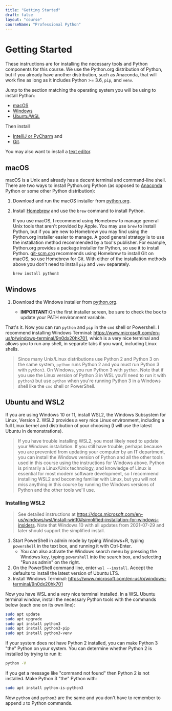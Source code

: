```yaml
---
title: "Getting Started"
draft: false
layout: "course"
courseName: "Professional Python"
---
```


# Getting Started

These instructions are for installing the necessary tools and Python components for this course.  We use the Python.org distribution of Python, but if you already have another distribution, such as Anaconda, that will work fine as long as it includes Python >= 3.6, `pip`, and `venv`.

Jump to the section matching the operating system you will be using to install Python:

- [macOS](#macos)
- [Windows](#windows)
- [Ubuntu/WSL](#ubuntu-and-wsl2)

Then install

- [IntelliJ or PyCharm](/shared/intellij) and
- [Git](/shared/git).

You may also want to install a [text editor](/shared/text-editors).

## macOS

macOS is a Unix and already has a decent terminal and command-line shell.  There are two ways to install Python.org Python (as opposed to [Anaconda](https://www.anaconda.com/) Python or some other Python distribution):

1. Download and run the macOS installer from [python.org](https://www.python.org/).
2. Install [Homebrew](https://brew.sh/) and use the `brew` command to install Python.

   If you use macOS, I recommend using Homebrew to manage general Unix tools that aren't provided by Apple.  You may use `brew` to install Python, but if you are new to Homebrew you may find using the Python.org installer easier to manage.  A good general strategy is to use the installation method recommended by a tool's publisher.  For example, Python.org provides a package installer for Python, so use it to install Python.  [git-scm.org](https://git-scm.com/) recommends using Homebrew to install Git on macOS, so use Homebrew for Git.  With either of the installation methods above you don't need to install `pip` and `venv` separately.
   
   ```sh
   brew install python3
   ```
   
## Windows

1. Download the Windows installer from [python.org](https://www.python.org/).

   - **IMPORTANT**:On the first installer screen, be sure to check the box to update your PATH environment variable.


That's it.  Now you can run `python` and `pip` in the `cmd` shell or Powershell.  I recommend installing Windows Terminal: https://www.microsoft.com/en-us/p/windows-terminal/9n0dx20hk701, which is a very nice terminal and allows you to run any shell, in separate tabs if you want, including Linux shells.

   > Since many Unix/Linux distributions use Python 2 and Python 3 on the same system, `python` runs Python 2 and you must run Python 3 with `python3`.  On Windows, you run Python 3 with `python`.  Note that if you use the Linux version of Python 3 in WSL you'll need to run it with `python3` but use `python` when you're running Python 3 in a Windows shell like the `cmd` shell or PowerShell.

## Ubuntu and WSL2

If you are using Windows 10 or 11, install WSL2, the Windows Subsystem for Linux, Version 2.  WSL2 provides a very nice Linux environment, including a full Linux kernel and distribution of your choosing (I will use the latest Ubuntu in demonstrations).

> If you have trouble installing WSL2, you most likely need to update your Windows installation.  If you still have trouble, perhaps because you are prevented from updating your computer by an IT department, you can install the Windows version of Python and all the other tools used in this course using the instructions for Windows above.  Python is primarily a Linux/Unix technology, and knowledge of Linux is essential for most modern software development, so I recommend installing WSL2 and becoming familiar with Linux, but you will not miss anything in this course by running the Windows versions of Python and the other tools we'll use.

### Installing WSL2 

> See detailed instructions at https://docs.microsoft.com/en-us/windows/wsl/install-win10#simplified-installation-for-windows-insiders.  Note that Windows 10 with all updates from 2021-07-29 and later should support the simplified install.

1. Start PowerShell in admin mode by typing Windows+R, typing `powershell` in the text box, and running it with Ctrl-Enter.
   - You can also activate the Windows search menu by pressing the Windows key, typing `powershell` into the search box, and selecting "Run as admin" on the right.
2. On the PowerShell command line, enter `wsl --install`.  Accept the defaults to install the latest version of Ubuntu LTS.
3. Install Windows Terminal: https://www.microsoft.com/en-us/p/windows-terminal/9n0dx20hk701

Now you have WSL and a very nice terminal installed.  In a WSL Ubuntu terminal window, install the necessary Python tools with the commands below (each one on its own line):

```sh
sudo apt update
sudo apt upgrade
sudo apt install python3
sudo apt install python3-pip
sudo apt install python3-venv
```

If your system does not have Python 2 installed, you can make Python 3 "the" Python on your system.  You can determine whether Python 2 is installed by trying to run it:

```sh
python -V
```

If you get a message like "command not found" then Python 2 is not installed.  Make Python 3 "the" Python with:

```sh
sudo apt install python-is-python3
```

Now `python` and `python3` are the same and you don't have to remember to append `3` to Python commands.
